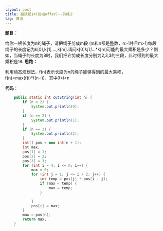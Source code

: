 ```yaml
---
layout: post
title: 面试题14(剑指offer)--剪绳子
tag: 算法
---
```

**题目：**

给你一根长度为n的绳子，请把绳子剪成m段 (m和n都是整数，n>1并且m>1)每段绳子的长度记为k[0],k[1],...,k[m].请问k[0]*k[1]*...*k[m]可能的最大乘积是多少？例如，当绳子的长度为8时，我们把它剪成长度分别为2,3,3的三段，此时得到的最大乘积是18.
**思路：**

利用动态规划法，f(n)表示长度为n的绳子能够得到的最大乘积，f(n)=max(f(i)*f(n-i))，其中0<i<n

**代码：**

```java
	public static int cutString(int n) {
        if (n < 2) {
            System.out.println(0);
        }
        if (n == 2) {
            System.out.println(1);
        }
        if (n == 3) {
            System.out.println(2);
        }
        int[] pos = new int[n + 1];
        int max;
        pos[1] = 1;
        pos[2] = 2;
        pos[3] = 3;
        for (int i = 4; i <= n; i++) {
            max = 0;
            for (int j = 1; j <= i / 2; j++) {
                int temp = pos[j] * pos[i - j];
                if (max < temp) {
                    max = temp;
                }

            }
            pos[i] = max;
        }
        max = pos[n];
        return max;
    }
```

